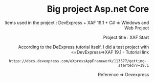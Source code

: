 <div dir="rtl" style="text-align: right;">
  <h1>Big project Asp.net Core</h1>
<p>
  Items used in the project : 
  DevExpress + XAF 19.1 + C# => Windows and Web Project
  </p>
  <p>Project title : XAF Start</p>
<p> According to the DeExpress tutorial itself, I did a test project with DevExpress=>XAF 19.1 - Tutorial link=>

     https://docs.devexpress.com/eXpressAppFramework/113577/getting-started?v=19.1
Reference => Devexpress </p>



